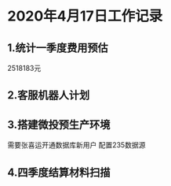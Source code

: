 # 2020年4月17日工作记录

## 1.统计一季度费用预估
2518183元
## 2.客服机器人计划
## 3.搭建微投预生产环境
需要张喜运开通数据库新用户
配置235数据源
## 4.四季度结算材料扫描


